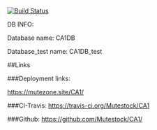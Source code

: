 [![Build Status](https://travis-ci.org/Mutestock/CA1.png)](https://travis-ci.org/Mutestock/CA1)





DB INFO: 


Database name: CA1DB

Database_test name: CA1DB_test

##Links


###Deployment links:

https://mutezone.site/CA1/


###CI-Travis:
https://travis-ci.org/Mutestock/CA1


###Github:
https://github.com/Mutestock/CA1/


